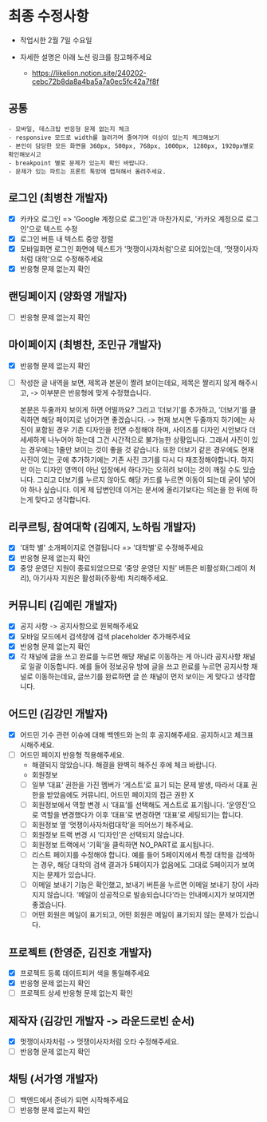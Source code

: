# 최종 수정사항

-   작업시한 2월 7일 수요일

-   자세한 설명은 아래 노션 링크를 참고해주세요
    -   https://likelion.notion.site/240202-cebc72b8da8a4ba5a7a0ec5fc42a7f8f

## 공통

    - 모바일, 데스크탑 반응형 문제 없는지 체크
    - responsive 모드로 width를 늘려가며 줄여가며 이상이 있는지 체크해보기
    - 본인이 담당한 모든 화면을 360px, 500px, 768px, 1000px, 1280px, 1920px별로 확인해보시고
    - breakpoint 별로 문제가 있는지 확인 바랍니다.
    - 문제가 있는 파트는 프론트 톡방에 캡쳐해서 올려주세요.

## 로그인 (최병찬 개발자)

-   [x] 카카오 로그인 => 'Google 계정으로 로그인'과 마찬가지로, '카카오 계정으로 로그인'으로 텍스트 수정
-   [x] 로그인 버튼 내 텍스트 중앙 정렬
-   [x] 모바일화면 로그인 화면에 텍스트가 '멋쟁이사자처럼'으로 되어있는데, '멋쟁이사자처럼 대학'으로 수정해주세요
-   [x] 반응형 문제 없는지 확인

## 랜딩페이지 (양화영 개발자)

-   [ ] 반응형 문제 없는지 확인

## 마이페이지 (최병찬, 조민규 개발자)

-   [x] 반응형 문제 없는지 확인
-   [ ] 작성한 글 내역을 보면, 제목과 본문이 짤려 보이는데요, 제목은 짤리지 않게 해주시고,
        -> 이부분은 반응형에 맞게 수정했습니다.

    본문은 두줄까지 보이게 하면 어떨까요? 그리고 ‘더보기’를 추가하고, ‘더보기’를 클릭하면 해당 페이지로 넘어가면 좋겠습니다.
    -> 현재 보시면 두줄까지 하기에는 사진이 포함된 경우 기존 디자인을 전면 수정해야 하며, 사이즈를 디자인 시안보다 더 세세하게 나누어야 하는데 그건 시간적으로 불가능한 상황입니다.
    그래서 사진이 있는 경우에는 1줄만 보이는 것이 좋을 것 같습니다.
    또한 더보기 같은 경우에도 현재 사진이 있는 곳에 추가하기에는 기존 사진 크기를 다시 다 재조정해야합니다. 하지만 이는 디자인 영역이 아닌 입장에서 하다가는 오히려 보이는 것이 깨질 수도 있습니다. 그리고 더보기를 누르지 않아도 해당 카드를 누르면 이동이 되는데 굳이 넣어야 하나 싶습니다.
    이게 제 답변인데 이거는 문서에 올리기보다는 의논을 한 뒤에 하는게 맞다고 생각합니다.

## 리쿠르팅, 참여대학 (김예지, 노하림 개발자)

-   [x] '대학 별' 소개페이지로 연결됩니다 => '대학별'로 수정해주세요
-   [x] 반응형 문제 없는지 확인
-   [x] 중앙 운영단 지원이 종료되었으므로 ‘중앙 운영단 지원’ 버튼은 비활성화(그레이 처리), 아기사자 지원은 활성화(주황색) 처리해주세요.

## 커뮤니티 (김예린 개발자)

-   [x] 공지 사항 -> 공지사항으로 원복해주세요
-   [x] 모바일 모드에서 검색창에 검색 placeholder 추가해주세요
-   [x] 반응형 문제 없는지 확인
-   [x] 각 채널에 글을 쓰고 완료를 누르면 해당 채널로 이동하는 게 아니라 공지사항 채널로 일괄 이동합니다.
        예를 들어 정보공유 방에 글을 쓰고 완료를 누르면 공지사항 채널로 이동하는데요, 글쓰기를 완료하면 글 쓴 채널이 먼저 보이는 게 맞다고 생각합니다.

## 어드민 (김강민 개발자)

-   [x] 어드민 기수 관련 이슈에 대해 백엔드와 논의 후 공지해주세요. 공지하시고 체크표시해주세요.
-   [ ] 어드민 페이지 반응형 적용해주세요.
    -   해결되지 않았습니다. 해결을 완벽히 해주신 후에 체크 바랍니다.
    -   회원정보
    -   [ ] 일부 ‘대표’ 권한을 가진 멤버가 ‘게스트’로 표기 되는 문제 발생, 따라서 대표 권한을 받았음에도 커뮤니티, 어드민 페이지의 접근 권한 X
    -   [ ] 회원정보에서 역할 변경 시 ‘대표’를 선택해도 게스트로 표기됩니다. ‘운영진’으로 역할을 변경했다가 이후 ‘대표’로 변경하면 ‘대표’로 세팅되기는 합니다.
    -   [ ] 회원정보 옆 ‘멋쟁이사자처럼대학’을 띄어쓰기 해주세요.
    -   [ ] 회원정보 트랙 변경 시 ‘디자인’은 선택되지 않습니다.
    -   [ ] 회원정보 트랙에서 ‘기획’을 클릭하면 NO_PART로 표시됩니다.
    -   [ ] 리스트 페이지를 수정해야 합니다. 예를 들어 5페이지에서 특정 대학을 검색하는 경우, 해당 대학의 검색 결과가 5페이지가 없음에도 그대로 5페이지가 보여지는 문제가 있습니다.
    -   [ ] 이메일 보내기 기능은 확인했고, 보내기 버튼을 누르면 이메일 보내기 창이 사라지지 않습니다. ‘메일이 성공적으로 발송되습니다’라는 안내메시지가 보여지면 좋겠습니다.
    -   [ ] 어떤 회원은 메일이 표기되고, 어떤 회원은 메일이 표기되지 않는 문제가 있습니다.

## 프로젝트 (한영준, 김진호 개발자)

-   [x] 프로젝트 등록 데이트피커 색을 통일해주세요
-   [x] 반응형 문제 없는지 확인
-   [ ] 프로젝트 상세 반응형 문제 없는지 확인

## 제작자 (김강민 개발자 -> 라운드로빈 순서)

-   [x] 멋쟁이사자차럼 -> 멋쟁이사자처럼 오타 수정해주세요.
-   [ ] 반응형 문제 없는지 확인

## 채팅 (서가영 개발자)

-   [ ] 백엔드에서 준비가 되면 시작해주세요
-   [ ] 반응형 문제 없는지 확인
